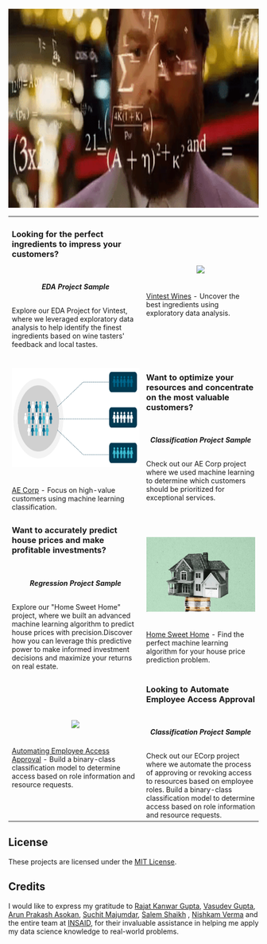 <p align="center"><img src="https://raw.githubusercontent.com/Mihir-Ai-lab/Academic-Projects/main/Images/math-zach-galifianakis.gif" height="400">
  
| | |
|:--|:--|  
|<h3><strong>Looking for the perfect ingredients to impress your customers?</strong></h3><br><p align="center">***EDA Project Sample***</p><br> Explore our EDA Project for Vintest, where we leveraged exploratory data analysis to help identify the finest ingredients based on wine tasters' feedback and local tastes.| <p align="center" style="padding-top:20px;padding-bottom:20px;"><img src="https://raw.githubusercontent.com/insaid2018/Term-2/master/wine%20gif%20term%201%20%26%20Term%202.gif" height="150"></p> [Vintest Wines](https://github.com/Mihir-Ai-lab/Insaid/tree/main/EDA%20Projects/Vintest%20Wines "Vintest Wines") - Uncover the best ingredients using exploratory data analysis.| 
| <p align="center" style="padding-top:20px;padding-bottom:20px;"><img src="https://raw.githubusercontent.com/Mihir-Ai-lab/Academic-Projects/main/Images/Classification.gif" height="200"></p> [AE Corp](https://github.com/Mihir-Ai-lab/Insaid/blob/main/ML%20Projects/AE%20Corp/README.md "AE Corp") - Focus on high-value customers using machine learning classification.| <h3><strong>Want to optimize your resources and concentrate on the most valuable customers?</strong></h3><br><p align="center">***Classification Project Sample***</p><br> Check out our AE Corp project where we used machine learning to determine which customers should be prioritized for exceptional services.|
|<h3><strong>Want to accurately predict house prices and make profitable investments?</strong></h3><br><p align="center">***Regression Project Sample***</p><br> Explore our "Home Sweet Home" project, where we built an advanced machine learning algorithm to predict house prices with precision.Discover how you can leverage this predictive power to make informed investment decisions and maximize your returns on real estate.| <p align="center" style="padding-top:20px;padding-bottom:20px;"><img src="https://raw.githubusercontent.com/Mihir-Ai-lab/Academic-Projects/main/Images/House-price-prediction.gif" height="150"></p> [Home Sweet Home](https://github.com/Mihir-Ai-lab/Academic-Projects/blob/main/ML%20Projects/Home%20Sweet%20Home/ReadME.md "Home Sweet Home") - Find the perfect machine learning algorithm for your house price prediction problem.
|<p align="center" style="padding-top:20px;padding-bottom:20px;"><img src="https://raw.githubusercontent.com/Mihir-Ai-lab/Academic-Projects/blob/main/Images/Access%20Control.gif" height="150"></p> [Automating Employee Access Approval](https://github.com/Mihir-Ai-lab/Insaid/blob/main/ML%20Projects/Automating%20Employee%20Access%20Approval/README.md "Automating Employee Access Approval") - Build a binary-class classification model to determine access based on role information and resource requests.|<h3><strong>Looking to Automate Employee Access Approval</strong></h3><br><p align="center">***Classification Project Sample***</p><br> Check out our ECorp project where we automate the process of approving or revoking access to resources based on employee roles. Build a binary-class classification model to determine access based on role information and resource requests.



## License

These projects are licensed under the [MIT License](LICENSE).

## Credits

I would like to express my gratitude to [Rajat Kanwar Gupta](https://www.linkedin.com/in/rajatkanwargupta), [Vasudev Gupta](https://www.linkedin.com/in/vasudev-gupta-562a73168), [Arun Prakash Asokan](https://www.linkedin.com/in/arunprakashasokan), [Suchit Majumdar](https://www.linkedin.com/in/suchitmajumdar), [Salem Shaikh](https://www.linkedin.com/in/slmsshk) , [Nishkam Verma](https://www.linkedin.com/in/nishkam-verma-2566a868) and the entire team at [INSAID](https://www.linkedin.com/school/insaid/), for their invaluable assistance in helping me apply my data science knowledge to real-world problems.
